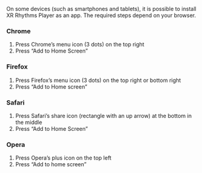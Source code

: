 On some devices (such as smartphones and tablets), it is possible to install XR Rhythms Player as an app. The required steps depend on your browser.

### Chrome

1. Press Chrome’s menu icon (3 dots) on the top right
2. Press “Add to Home Screen”

### Firefox

1. Press Firefox’s menu icon (3 dots) on the top right or bottom right
2. Press “Add to Home screen”

### Safari

1. Press Safari’s share icon (rectangle with an up arrow) at the bottom in the middle
2. Press “Add to Home Screen”

### Opera

1. Press Opera’s plus icon on the top left
2. Press “Add to home screen”